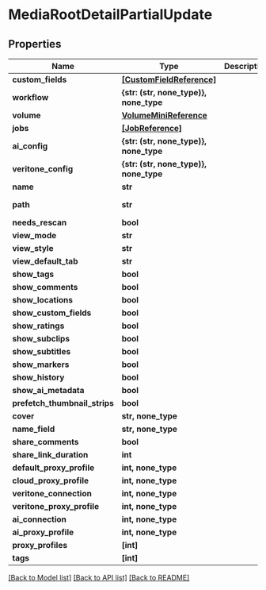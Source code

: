 # MediaRootDetailPartialUpdate


## Properties

Name | Type | Description | Notes
------------ | ------------- | ------------- | -------------
**custom_fields** | [**[CustomFieldReference]**](CustomFieldReference.md) |  | [optional] 
**workflow** | **{str: (str, none_type)}, none_type** |  | [optional] 
**volume** | [**VolumeMiniReference**](VolumeMiniReference.md) |  | [optional] 
**jobs** | [**[JobReference]**](JobReference.md) |  | [optional] 
**ai_config** | **{str: (str, none_type)}, none_type** |  | [optional] 
**veritone_config** | **{str: (str, none_type)}, none_type** |  | [optional] 
**name** | **str** |  | [optional] 
**path** | **str** |  | [optional] [readonly] 
**needs_rescan** | **bool** |  | [optional] 
**view_mode** | **str** |  | [optional] 
**view_style** | **str** |  | [optional] 
**view_default_tab** | **str** |  | [optional] 
**show_tags** | **bool** |  | [optional] 
**show_comments** | **bool** |  | [optional] 
**show_locations** | **bool** |  | [optional] 
**show_custom_fields** | **bool** |  | [optional] 
**show_ratings** | **bool** |  | [optional] 
**show_subclips** | **bool** |  | [optional] 
**show_subtitles** | **bool** |  | [optional] 
**show_markers** | **bool** |  | [optional] 
**show_history** | **bool** |  | [optional] 
**show_ai_metadata** | **bool** |  | [optional] 
**prefetch_thumbnail_strips** | **bool** |  | [optional] 
**cover** | **str, none_type** |  | [optional] 
**name_field** | **str, none_type** |  | [optional] 
**share_comments** | **bool** |  | [optional] 
**share_link_duration** | **int** |  | [optional] 
**default_proxy_profile** | **int, none_type** |  | [optional] 
**cloud_proxy_profile** | **int, none_type** |  | [optional] 
**veritone_connection** | **int, none_type** |  | [optional] 
**veritone_proxy_profile** | **int, none_type** |  | [optional] 
**ai_connection** | **int, none_type** |  | [optional] 
**ai_proxy_profile** | **int, none_type** |  | [optional] 
**proxy_profiles** | **[int]** |  | [optional] 
**tags** | **[int]** |  | [optional] 

[[Back to Model list]](../#documentation-for-models) [[Back to API list]](../#documentation-for-api-endpoints) [[Back to README]](../)


